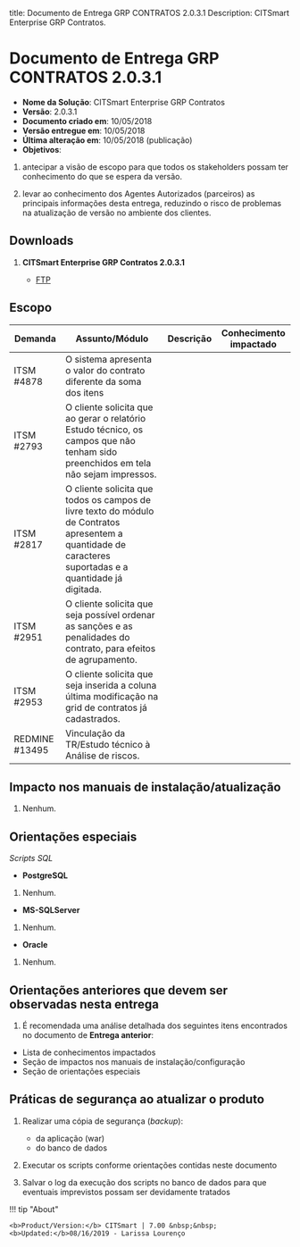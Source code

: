 title:  Documento de Entrega GRP CONTRATOS 2.0.3.1
Description: CITSmart Enterprise GRP Contratos. 
# Documento de Entrega GRP CONTRATOS 2.0.3.1

- **Nome da Solução**: CITSmart Enterprise GRP Contratos
- **Versão**: 2.0.3.1
- **Documento criado em**: 10/05/2018
- **Versão entregue em**: 10/05/2018
- **Última alteração em**: 10/05/2018 (publicação)
- **Objetivos**:

1. antecipar a visão de escopo para que todos os stakeholders possam ter conhecimento do que se espera da versão.

2. levar ao conhecimento dos Agentes Autorizados (parceiros) as principais informações desta entrega, reduzindo o risco de
problemas na atualização de versão no ambiente dos clientes.

Downloads
------------

1. **CITSmart Enterprise GRP Contratos 2.0.3.1**

    - [FTP](https://kb.citsmartcloud.com/entregas/grpcontratos/2.0.3.1/)
    
Escopo
-------

| Demanda        | Assunto/Módulo                                                                                                                                            | Descrição | Conhecimento impactado |
|----------------|-----------------------------------------------------------------------------------------------------------------------------------------------------------|-----------|------------------------|
| ITSM #4878     | O sistema apresenta o valor do contrato diferente da soma dos itens                                                                                       |           |                        |
| ITSM #2793     | O cliente solicita que ao gerar o relatório Estudo técnico, os campos que não tenham sido preenchidos em tela não sejam impressos.                        |           |                        |
| ITSM #2817     | O cliente solicita que todos os campos de livre texto do módulo de Contratos apresentem a quantidade de caracteres suportadas e a quantidade já digitada. |           |                        |
| ITSM #2951     | O cliente solicita que seja possível ordenar as sanções e as penalidades do contrato, para efeitos de agrupamento.                                        |           |                        |
| ITSM #2953     | O cliente solicita que seja inserida a coluna última modificação na grid de contratos já cadastrados.                                                     |           |                        |
| REDMINE #13495 | Vinculação da TR/Estudo técnico à Análise de riscos.                                                                                                      |           |                        |

Impacto nos manuais de instalação/atualização
------------------------------------------------

1. Nenhum.

Orientações especiais
------------------------

*Scripts SQL*

- **PostgreSQL**

1. Nenhum.

- **MS-SQLServer**

1. Nenhum.

- **Oracle**

1. Nenhum.

Orientações anteriores que devem ser observadas nesta entrega
-----------------------------------------------------------------

1. É recomendada uma análise detalhada dos seguintes itens encontrados no documento de **Entrega anterior**:

- Lista de conhecimentos impactados
- Seção de impactos nos manuais de instalação/configuração
- Seção de orientações especiais

Práticas de segurança ao atualizar o produto
-----------------------------------------------

1. Realizar uma cópia de segurança (*backup*):

    - da aplicação (war)
    - do banco de dados
    
2. Executar os scripts conforme orientações contidas neste documento

3. Salvar o log da execução dos scripts no banco de dados para que eventuais imprevistos possam ser devidamente tratados

!!! tip "About"

    <b>Product/Version:</b> CITSmart | 7.00 &nbsp;&nbsp;
    <b>Updated:</b>08/16/2019 - Larissa Lourenço













